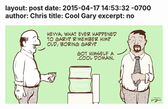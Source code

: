 layout: post
date: 2015-04-17 14:53:32 -0700
author: Chris
title: Cool Gary
excerpt: no
----

![Cool Gary](/media/2015-04-17-gary-cool.jpg)